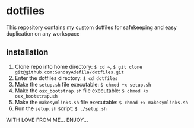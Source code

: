 # dotfiles

This repository contains my custom dotfiles for safekeeping and easy duplication on any workspace

## installation

 1. Clone repo into home directory: `$ cd ~`, `$ git clone git@github.com:SundayAdefila/dotfiles.git`
 2. Enter the dotfiles directory: `$ cd dotfiles`
 3. Make the `setup.sh` file executable: `$ chmod +x setup.sh`
 4. Make the `osx_bootstrap.sh` file executable: `$ chmod +x osx_bootstrap.sh`
 5. Make the `makesymlinks.sh` file executable: `$ chmod +x makesymlinks.sh`
 6. Run the `setup.sh` script: `$ ./setup.sh`

WITH LOVE FROM ME... ENJOY...
